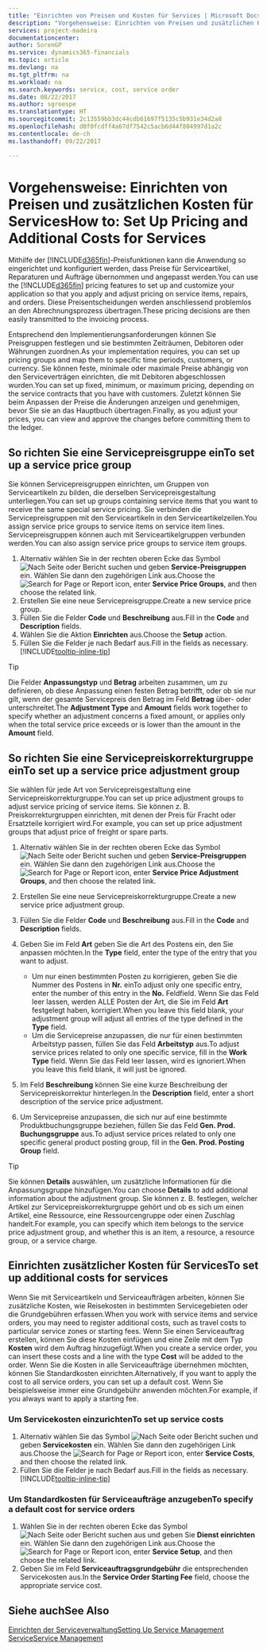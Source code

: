 ```yaml
---
title: "Einrichten von Preisen und Kosten für Services | Microsoft Docs"
description: "Vorgehensweise: Einrichten von Preisen und zusätzlichen Kosten für Services."
services: project-madeira
documentationcenter: 
author: SorenGP
ms.service: dynamics365-financials
ms.topic: article
ms.devlang: na
ms.tgt_pltfrm: na
ms.workload: na
ms.search.keywords: service, cost, service order
ms.date: 08/22/2017
ms.author: sgroespe
ms.translationtype: HT
ms.sourcegitcommit: 2c13559bb3dc44cdb61697f5135c5b931e34d2a8
ms.openlocfilehash: d0f0fcdff4a67df7542c5acb6d44f804997d1a2c
ms.contentlocale: de-ch
ms.lasthandoff: 09/22/2017

---
```


# <a name="how-to-set-up-pricing-and-additional-costs-for-services"></a><span data-ttu-id="6b2a1-103">Vorgehensweise: Einrichten von Preisen und zusätzlichen Kosten für Services</span><span class="sxs-lookup"><span data-stu-id="6b2a1-103">How to: Set Up Pricing and Additional Costs for Services</span></span>
<span data-ttu-id="6b2a1-104">Mithilfe der [!INCLUDE[d365fin](includes/d365fin_md.md)]-Preisfunktionen kann die Anwendung so eingerichtet und konfiguriert werden, dass Preise für Serviceartikel, Reparaturen und Aufträge übernommen und angepasst werden.</span><span class="sxs-lookup"><span data-stu-id="6b2a1-104">You can use the [!INCLUDE[d365fin](includes/d365fin_md.md)] pricing features to set up and customize your application so that you apply and adjust pricing on service items, repairs, and orders.</span></span> <span data-ttu-id="6b2a1-105">Diese Preisentscheidungen werden anschliessend problemlos an den Abrechnungsprozess übertragen.</span><span class="sxs-lookup"><span data-stu-id="6b2a1-105">These pricing decisions are then easily transmitted to the invoicing process.</span></span>  
  
<span data-ttu-id="6b2a1-106">Entsprechend den Implementierungsanforderungen können Sie Preisgruppen festlegen und sie bestimmten Zeiträumen, Debitoren oder Währungen zuordnen.</span><span class="sxs-lookup"><span data-stu-id="6b2a1-106">As your implementation requires, you can set up pricing groups and map them to specific time periods, customers, or currency.</span></span> <span data-ttu-id="6b2a1-107">Sie können feste, minimale oder maximale Preise abhängig von den Serviceverträgen einrichten, die mit Debitoren abgeschlossen wurden.</span><span class="sxs-lookup"><span data-stu-id="6b2a1-107">You can set up fixed, minimum, or maximum pricing, depending on the service contracts that you have with customers.</span></span> <span data-ttu-id="6b2a1-108">Zuletzt können Sie beim Anpassen der Preise die Änderungen anzeigen und genehmigen, bevor Sie sie an das Hauptbuch übertragen.</span><span class="sxs-lookup"><span data-stu-id="6b2a1-108">Finally, as you adjust your prices, you can view and approve the changes before committing them to the ledger.</span></span>  

## <a name="to-set-up-a-service-price-group"></a><span data-ttu-id="6b2a1-109">So richten Sie eine Servicepreisgruppe ein</span><span class="sxs-lookup"><span data-stu-id="6b2a1-109">To set up a service price group</span></span>
<span data-ttu-id="6b2a1-110">Sie können Servicepreisgruppen einrichten, um Gruppen von Serviceartikeln zu bilden, die derselben Servicepreisgestaltung unterliegen.</span><span class="sxs-lookup"><span data-stu-id="6b2a1-110">You can set up groups containing service items that you want to receive the same special service pricing.</span></span> <span data-ttu-id="6b2a1-111">Sie verbinden die Servicepreisgruppen mit den Serviceartikeln in den Serviceartikelzeilen.</span><span class="sxs-lookup"><span data-stu-id="6b2a1-111">You assign service price groups to service items on service item lines.</span></span> <span data-ttu-id="6b2a1-112">Servicepreisgruppen können auch mit Serviceartikelgruppen verbunden werden.</span><span class="sxs-lookup"><span data-stu-id="6b2a1-112">You can also assign service price groups to service item groups.</span></span>  

1. <span data-ttu-id="6b2a1-113">Alternativ wählen Sie in der rechten oberen Ecke das Symbol ![Nach Seite oder Bericht suchen](media/ui-search/search_small.png "Nach Seite oder Bericht suchen") und geben **Service-Preisgruppen** ein. Wählen Sie dann den zugehörigen Link aus.</span><span class="sxs-lookup"><span data-stu-id="6b2a1-113">Choose the ![Search for Page or Report](media/ui-search/search_small.png "Search for Page or Report icon") icon, enter **Service Price Groups**, and then choose the related link.</span></span>  
2. <span data-ttu-id="6b2a1-114">Erstellen Sie eine neue Servicepreisgruppe.</span><span class="sxs-lookup"><span data-stu-id="6b2a1-114">Create a new service price group.</span></span>  
3. <span data-ttu-id="6b2a1-115">Füllen Sie die Felder **Code** und **Beschreibung** aus.</span><span class="sxs-lookup"><span data-stu-id="6b2a1-115">Fill in the **Code** and **Description** fields.</span></span>  
4. <span data-ttu-id="6b2a1-116">Wählen Sie die Aktion **Einrichten** aus.</span><span class="sxs-lookup"><span data-stu-id="6b2a1-116">Choose the **Setup** action.</span></span>  
2. <span data-ttu-id="6b2a1-117">Füllen Sie die Felder je nach Bedarf aus.</span><span class="sxs-lookup"><span data-stu-id="6b2a1-117">Fill in the fields as necessary.</span></span> [!INCLUDE[tooltip-inline-tip](includes/tooltip-inline-tip_md.md)]  

 > [!Tip]
 > <span data-ttu-id="6b2a1-118">Die Felder **Anpassungstyp** und **Betrag** arbeiten zusammen, um zu definieren, ob diese Anpassung einen festen Betrag betrifft, oder ob sie nur gilt, wenn der gesamte Servicepreis den Betrag im Feld **Betrag** über- oder unterschreitet.</span><span class="sxs-lookup"><span data-stu-id="6b2a1-118">The **Adjustment Type** and **Amount** fields work together to specify whether an adjustment concerns a fixed amount, or applies only when the total service price exceeds or is lower than the amount in the **Amount** field.</span></span>  

## <a name="to-set-up-a-service-price-adjustment-group"></a><span data-ttu-id="6b2a1-119">So richten Sie eine Servicepreiskorrekturgruppe ein</span><span class="sxs-lookup"><span data-stu-id="6b2a1-119">To set up a service price adjustment group</span></span>  
<span data-ttu-id="6b2a1-120">Sie wählen für jede Art von Servicepreisgestaltung eine Servicepreiskorrekturgruppe.</span><span class="sxs-lookup"><span data-stu-id="6b2a1-120">You can set up price adjustment groups to adjust service pricing of service items.</span></span> <span data-ttu-id="6b2a1-121">Sie können z. B. Preiskorrekturgruppen einrichten, mit denen der Preis für Fracht oder Ersatzteile korrigiert wird.</span><span class="sxs-lookup"><span data-stu-id="6b2a1-121">For example, you can set up price adjustment groups that adjust price of freight or spare parts.</span></span>  
  
1. <span data-ttu-id="6b2a1-122">Alternativ wählen Sie in der rechten oberen Ecke das Symbol ![Nach Seite oder Bericht suchen](media/ui-search/search_small.png "Nach Seite oder Bericht suchen") und geben **Service-Preisgruppen** ein. Wählen Sie dann den zugehörigen Link aus.</span><span class="sxs-lookup"><span data-stu-id="6b2a1-122">Choose the ![Search for Page or Report](media/ui-search/search_small.png "Search for Page or Report icon") icon, enter **Service Price Adjustment Groups**, and then choose the related link.</span></span>  
2. <span data-ttu-id="6b2a1-123">Erstellen Sie eine neue Servicepreiskorrekturgruppe.</span><span class="sxs-lookup"><span data-stu-id="6b2a1-123">Create a new service price adjustment group.</span></span>  
3. <span data-ttu-id="6b2a1-124">Füllen Sie die Felder **Code** und **Beschreibung** aus.</span><span class="sxs-lookup"><span data-stu-id="6b2a1-124">Fill in the **Code** and **Description** fields.</span></span>  
4. <span data-ttu-id="6b2a1-125">Geben Sie im Feld **Art** geben Sie die Art des Postens ein, den Sie anpassen möchten.</span><span class="sxs-lookup"><span data-stu-id="6b2a1-125">In the **Type** field, enter the type of the entry that you want to adjust.</span></span>  
  
    * <span data-ttu-id="6b2a1-126">Um nur einen bestimmten Posten zu korrigieren, geben Sie die Nummer des Postens in **Nr.** ein</span><span class="sxs-lookup"><span data-stu-id="6b2a1-126">To adjust only one specific entry, enter the number of this entry in the **No.**</span></span> <span data-ttu-id="6b2a1-127">Feld</span><span class="sxs-lookup"><span data-stu-id="6b2a1-127">field.</span></span> <span data-ttu-id="6b2a1-128">Wenn Sie das Feld leer lassen, werden ALLE Posten der Art, die Sie im Feld **Art** festgelegt haben, korrigiert.</span><span class="sxs-lookup"><span data-stu-id="6b2a1-128">When you leave this field blank, your adjustment group will adjust all entries of the type defined in the **Type** field.</span></span>  
    * <span data-ttu-id="6b2a1-129">Um die Servicepreise anzupassen, die nur für einen bestimmten Arbeitstyp passen, füllen Sie das Feld **Arbeitstyp** aus.</span><span class="sxs-lookup"><span data-stu-id="6b2a1-129">To adjust service prices related to only one specific service, fill in the **Work Type** field.</span></span> <span data-ttu-id="6b2a1-130">Wenn Sie das Feld leer lassen, wird es ignoriert.</span><span class="sxs-lookup"><span data-stu-id="6b2a1-130">When you leave this field blank, it will just be ignored.</span></span>  
  
5. <span data-ttu-id="6b2a1-131">Im Feld **Beschreibung** können Sie eine kurze Beschreibung der Servicepreiskorrektur hinterlegen.</span><span class="sxs-lookup"><span data-stu-id="6b2a1-131">In the **Description** field, enter a short description of the service price adjustment.</span></span>  
6. <span data-ttu-id="6b2a1-132">Um Servicepreise anzupassen, die sich nur auf eine bestimmte Produktbuchungsgruppe beziehen, füllen Sie das Feld **Gen. Prod. Buchungsgruppe** aus.</span><span class="sxs-lookup"><span data-stu-id="6b2a1-132">To adjust service prices related to only one specific general product posting group, fill in the **Gen. Prod. Posting Group** field.</span></span>

> [!Tip]
> <span data-ttu-id="6b2a1-133">Sie können **Details** auswählen, um zusätzliche Informationen für die Anpassungsgruppe hinzufügen.</span><span class="sxs-lookup"><span data-stu-id="6b2a1-133">You can choose **Details** to add additional information about the adjustment group.</span></span> <span data-ttu-id="6b2a1-134">Sie können z. B. festlegen, welcher Artikel zur Servicepreiskorrekturgruppe gehört und ob es sich um einen Artikel, eine Ressource, eine Ressourcengruppe oder einen Zuschlag handelt.</span><span class="sxs-lookup"><span data-stu-id="6b2a1-134">For example, you can specify which item belongs to the service price adjustment group, and whether this is an item, a resource, a resource group, or a service charge.</span></span>  

## <a name="to-set-up-additional-costs-for-services"></a><span data-ttu-id="6b2a1-135">Einrichten zusätzlicher Kosten für Services</span><span class="sxs-lookup"><span data-stu-id="6b2a1-135">To set up additional costs for services</span></span>
<span data-ttu-id="6b2a1-136">Wenn Sie mit Serviceartikeln und Serviceaufträgen arbeiten, können Sie zusätzliche Kosten, wie Reisekosten in bestimmten Servicegebieten oder die Grundgebühren erfassen.</span><span class="sxs-lookup"><span data-stu-id="6b2a1-136">When you work with service items and service orders, you may need to register additional costs, such as travel costs to particular service zones or starting fees.</span></span> <span data-ttu-id="6b2a1-137">Wenn Sie einen Serviceauftrag erstellen, können Sie diese Kosten einfügen und eine Zeile mit dem Typ **Kosten** wird dem Auftrag hinzugefügt.</span><span class="sxs-lookup"><span data-stu-id="6b2a1-137">When you create a service order, you can insert these costs and a line with the type **Cost** will be added to the order.</span></span> <span data-ttu-id="6b2a1-138">Wenn Sie die Kosten in alle Serviceaufträge übernehmen möchten, können Sie Standardkosten einrichten.</span><span class="sxs-lookup"><span data-stu-id="6b2a1-138">Alternatively, if you want to apply the cost to all service orders, you can set up a default cost.</span></span> <span data-ttu-id="6b2a1-139">Wenn Sie beispielsweise immer eine Grundgebühr anwenden möchten.</span><span class="sxs-lookup"><span data-stu-id="6b2a1-139">For example, if you always want to apply a starting fee.</span></span>
  
### <a name="to-set-up-service-costs"></a><span data-ttu-id="6b2a1-140">Um Servicekosten einzurichten</span><span class="sxs-lookup"><span data-stu-id="6b2a1-140">To set up service costs</span></span>
1. <span data-ttu-id="6b2a1-141">Alternativ wählen Sie das Symbol ![Nach Seite oder Bericht suchen](media/ui-search/search_small.png "Nach Seite oder Bericht suchen") und geben **Servicekosten** ein. Wählen Sie dann den zugehörigen Link aus.</span><span class="sxs-lookup"><span data-stu-id="6b2a1-141">Choose the ![Search for Page or Report](media/ui-search/search_small.png "Search for Page or Report icon") icon, enter **Service Costs**, and then choose the related link.</span></span> 
2. <span data-ttu-id="6b2a1-142">Füllen Sie die Felder je nach Bedarf aus.</span><span class="sxs-lookup"><span data-stu-id="6b2a1-142">Fill in the fields as necessary.</span></span> [!INCLUDE[tooltip-inline-tip](includes/tooltip-inline-tip_md.md)]  

### <a name="to-specify-a-default-cost-for-service-orders"></a><span data-ttu-id="6b2a1-143">Um Standardkosten für Serviceaufträge anzugeben</span><span class="sxs-lookup"><span data-stu-id="6b2a1-143">To specify a default cost for service orders</span></span>
1. <span data-ttu-id="6b2a1-144">Wählen Sie in der rechten oberen Ecke das Symbol ![Nach Seite oder Bericht suchen](media/ui-search/search_small.png "Nach Seite oder Bericht suchen") aus und geben Sie **Dienst einrichten** ein. Wählen Sie dann den zugehörigen Link aus.</span><span class="sxs-lookup"><span data-stu-id="6b2a1-144">Choose the ![Search for Page or Report](media/ui-search/search_small.png "Search for Page or Report icon") icon, enter **Service Setup**, and then choose the related link.</span></span> 
2. <span data-ttu-id="6b2a1-145">Geben Sie im Feld **Serviceauftragsgrundgebühr** die entsprechenden Servicekosten aus.</span><span class="sxs-lookup"><span data-stu-id="6b2a1-145">In the **Service Order Starting Fee** field, choose the appropriate service cost.</span></span>

## <a name="see-also"></a><span data-ttu-id="6b2a1-146">Siehe auch</span><span class="sxs-lookup"><span data-stu-id="6b2a1-146">See Also</span></span>
[<span data-ttu-id="6b2a1-147">Einrichten der Serviceverwaltung</span><span class="sxs-lookup"><span data-stu-id="6b2a1-147">Setting Up Service Management</span></span>](service-setup-service.md)  
[<span data-ttu-id="6b2a1-148">Service</span><span class="sxs-lookup"><span data-stu-id="6b2a1-148">Service Management</span></span>](service-service.md)  


